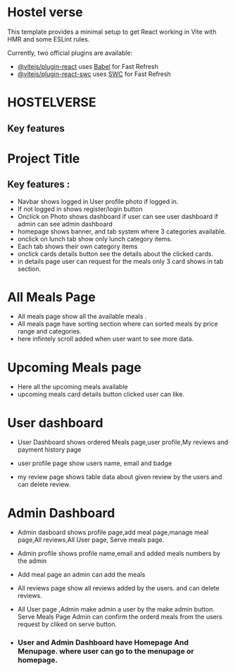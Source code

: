 # Hostel verse

This template provides a minimal setup to get React working in Vite with HMR and some ESLint rules.

Currently, two official plugins are available:

- [@vitejs/plugin-react](https://github.com/vitejs/vite-plugin-react/blob/main/packages/plugin-react/README.md) uses [Babel](https://babeljs.io/) for Fast Refresh
- [@vitejs/plugin-react-swc](https://github.com/vitejs/vite-plugin-react-swc) uses [SWC](https://swc.rs/) for Fast Refresh


# HOSTELVERSE

## Key features 


# Project Title

## Key features :
* Navbar shows logged in User profile photo if logged in.
* If not logged in shows register/login button
* Onclick on Photo shows dashboard if user can see user dashboard if admin can see admin dashboard
* homepage shows banner, and tab system where 3 categories available.
* onclick on lunch tab show only lunch category items.
* Each tab shows their own category items
* onclick cards details button see the details about the clicked cards.
* in details page user can request for the meals 
only 3 card shows in tab section.
# All Meals Page
* All meals page show all the available meals .
* All meals page have sorting section where can sorted meals by price range and categories.
* here infintely scroll added when user want to see more data.
 
 # Upcoming Meals page
* Here all the upcoming meals available 
* upcoming meals card details button clicked user can like.

 # User dashboard

* User Dashboard shows ordered Meals page,user profile,My reviews and payment history page

* user profile page show users name, email and badge
* my review page shows table data about given review by the users and can delete review.


# Admin Dashboard

* Admin dasboard shows profile page,add meal page,manage meal page,All reviews,All User page, Serve meals page.


* Admin profile shows profile name,email and added meals numbers by the admin
* Add meal page an admin can add the meals 
* All reviews page show all reviews added by the users.
and can delete reviews.
* All User page ,Admin make admin a user by the make admin button.
Serve Meals Page Admin can confirm the orderd meals from the users request by cliked on serve button.

* ### User and Admin Dashboard have Homepage And Menupage. where user can go to the menupage or homepage.





  

